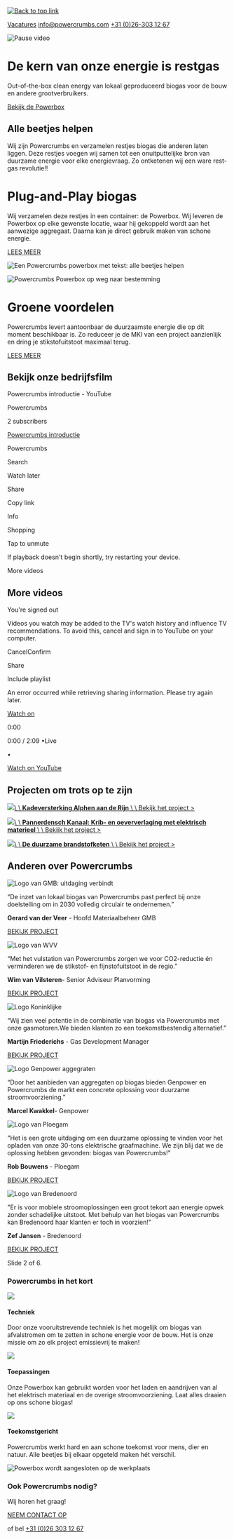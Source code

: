 [![Back to top link](https://cdn.prod.website-files.com/633a8ef53d89aeffb0f258c6/633a8ef53d89ae4707f25983_icon-caret-up-white.svg)](https://www.powercrumbs.com/#top)

[Vacatures](https://werkenop.ipkw.nl/bedrijven/powercrumbs) [info@powercrumbs.com](mailto:info@powercrumbs.com) [+31 (0)26-303 12 67](tel:+31263031267)

![Pause video](https://cdn.prod.website-files.com/6022af993a6b2191db3ed10c/628299f8aa233b83918e24fd_Pause.svg)

# **De kern van onze energie is restgas**

Out-of-the-box clean energy van lokaal geproduceerd biogas voor de bouw en andere grootverbruikers.

[Bekijk de Powerbox](https://www.powercrumbs.com/expertises)

## **Alle beetjes helpen**

Wij zijn Powercrumbs en verzamelen restjes biogas die anderen laten liggen. Deze restjes voegen wij samen tot een onuitputtelijke bron van duurzame energie voor elke energievraag. Zo ontketenen wij een ware rest-gas revolutie!!

# Plug-and-Play biogas

Wij verzamelen deze restjes in een container: de Powerbox. Wij leveren de Powerbox op elke gewenste locatie, waar hij gekoppeld wordt aan het aanwezige aggregaat. Daarna kan je direct gebruik maken van schone energie.

[LEES MEER](https://www.powercrumbs.com/expertises)

![Een Powercrumbs powerbox met tekst: alle beetjes helpen](https://cdn.prod.website-files.com/633a8ef53d89aeffb0f258c6/633a8ef53d89ae75eff25a36_Homepage_plug-and-play-biogas1.png)

![Powercrumbs Powerbox op weg naar bestemming](https://cdn.prod.website-files.com/633a8ef53d89aeffb0f258c6/633bf825b763dc0f7ba716cb_Homepage_plug-and-play-biogas2.png)

# Groene voordelen

Powercrumbs levert aantoonbaar de duurzaamste energie die op dit moment beschikbaar is. Zo reduceer je de MKI van een project aanzienlijk en dring je stikstofuitstoot maximaal terug.

[LEES MEER](https://www.powercrumbs.com/expertises)

## **Bekijk onze bedrijfsfilm**

Powercrumbs introductie - YouTube

Powercrumbs

2 subscribers

[Powercrumbs introductie](https://www.youtube.com/watch?v=cJDH6j2bmPU)

Powercrumbs

Search

Watch later

Share

Copy link

Info

Shopping

Tap to unmute

If playback doesn't begin shortly, try restarting your device.

More videos

## More videos

You're signed out

Videos you watch may be added to the TV's watch history and influence TV recommendations. To avoid this, cancel and sign in to YouTube on your computer.

CancelConfirm

Share

Include playlist

An error occurred while retrieving sharing information. Please try again later.

[Watch on](https://www.youtube.com/watch?v=cJDH6j2bmPU&embeds_referring_euri=https%3A%2F%2Fwww.powercrumbs.com%2F)

0:00

0:00 / 2:09
•Live

•

[Watch on YouTube](https://www.youtube.com/watch?v=cJDH6j2bmPU "Watch on YouTube")

## Projecten om trots op te zijn

[![](https://cdn.prod.website-files.com/633a8ef53d89aecafbf258fb/64abc1721c3f32ef1b50fb4d_IMG_5653%20(2).JPG)\\
\\
**Kadeversterking Alphen aan de Rijn** \\
\\
Bekijk het project >](https://www.powercrumbs.com/project/kademuren-alphen-aan-de-rijn)

[![](https://cdn.prod.website-files.com/633a8ef53d89aecafbf258fb/64a411706fad15639c4002f8_Pannerdesch%20Kanaal-8066%20website.jpg)\\
\\
**Pannerdensch Kanaal: Krib- en oeververlaging met elektrisch materieel** \\
\\
Bekijk het project >](https://www.powercrumbs.com/project/pannerdensch-kanaal)

[![](https://cdn.prod.website-files.com/633a8ef53d89aecafbf258fb/633bfae2f228207d2e0573ba_Case1.png)\\
\\
**De duurzame brandstofketen** \\
\\
Bekijk het project >](https://www.powercrumbs.com/project/de-duurzame-brandstofketen)

## Anderen over Powercrumbs

![Logo van GMB: uitdaging verbindt](https://cdn.prod.website-files.com/633a8ef53d89aeffb0f258c6/633a8ef53d89ae1978f259f3_GMB_Logo_NoBack.png.webp)

“De inzet van lokaal biogas van Powercrumbs past perfect bij onze doelstelling om in 2030 volledig circulair te ondernemen.”

**Gerard van der Veer** \- Hoofd Materiaalbeheer GMB

[BEKIJK PROJECT](https://www.powercrumbs.com/project/de-duurzame-brandstofketen)

![Logo van WVV](https://cdn.prod.website-files.com/633a8ef53d89aeffb0f258c6/633a8ef53d89aef827f259ec_WVV_Logo_NoBack.png.webp)

“Met het vulstation van Powercrumbs zorgen we voor CO2-reductie én verminderen we de stikstof- en fijnstofuitstoot in de regio.”

**Wim van Vilsteren**\- Senior Adviseur Planvorming

[BEKIJK PROJECT](https://www.powercrumbs.com/project/de-duurzame-brandstofketen)

![Logo Koninklijke ](https://cdn.prod.website-files.com/633a8ef53d89aeffb0f258c6/633a8ef53d89ae82b6f259db_KvT_Logo_NoBack.png.webp)

“Wij zien veel potentie in de combinatie van biogas via Powercrumbs met onze gasmotoren.We bieden klanten zo een toekomstbestendig alternatief.”

**Martijn Friederichs** \- Gas Development Manager

[BEKIJK PROJECT](https://www.powercrumbs.com/project/de-duurzame-brandstofketen)

![Logo Genpower aggegraten](https://cdn.prod.website-files.com/633a8ef53d89aeffb0f258c6/633c1b2a2ac161bcf495fea8_logo-genpower.png)

“Door het aanbieden van aggregaten op biogas bieden Genpower en Powercrumbs de markt een concrete oplossing voor duurzame stroomvoorziening.”

**Marcel Kwakkel**\- Genpower

![Logo van Ploegam](https://cdn.prod.website-files.com/633a8ef53d89aeffb0f258c6/633c1bda6ab7553125878d54_Ploegam.jpg)

"Het is een grote uitdaging om een duurzame oplossing te vinden voor het opladen van onze 30-tons elektrische graafmachine. We zijn blij dat we de oplossing hebben gevonden: biogas van Powercrumbs!"

**Rob Bouwens** \- Ploegam

[BEKIJK PROJECT](https://www.powercrumbs.com/project/duurzaam-laden)

![Logo van Bredenoord](https://cdn.prod.website-files.com/633a8ef53d89aeffb0f258c6/633d654d543b9421b1303a09_logo-1.svg)

"Er is voor mobiele stroomoplossingen een groot tekort aan energie opwek zonder schadelijke uitstoot. Met behulp van het biogas van Powercrumbs kan Bredenoord haar klanten er toch in voorzien!"

**Zef Jansen** \- Bredenoord

[BEKIJK PROJECT](https://www.powercrumbs.com/project/energievoorziening-hdd-rig)

Slide 2 of 6.

### Powercrumbs in het kort

![](https://cdn.prod.website-files.com/633a8ef53d89aeffb0f258c6/633a8ef53d89ae6756f25a0f_zero-emission.png)

#### Techniek

Door onze vooruitstrevende techniek is het mogelijk om biogas van afvalstromen om te zetten in schone energie voor de bouw. Het is onze missie om zo elk project emissievrij te maken!

![](https://cdn.prod.website-files.com/633a8ef53d89aeffb0f258c6/633a8ef53d89aec7aef25a14_gear.png)

#### Toepassingen

Onze Powerbox kan gebruikt worden voor het laden en aandrijven van al het elektrisch materiaal en de overige stroomvoorziening. Laat alles draaien op ons schone biogas!

![](https://cdn.prod.website-files.com/633a8ef53d89aeffb0f258c6/633a8ef53d89ae7777f25a39_future.png)

#### Toekomstgericht

Powercrumbs werkt hard en aan schone toekomst voor mens, dier en natuur. Alle beetjes bij elkaar opgeteld maken hét verschil.

![Powerbox wordt aangesloten op de werkplaats](https://cdn.prod.website-files.com/633a8ef53d89aeffb0f258c6/633a8ef53d89ae604ef25a35_Homepage_in-het-kort.png)

### **Ook Powercrumbs nodig?**

Wij horen het graag!

[NEEM CONTACT OP](https://www.powercrumbs.com/contact)

of bel [+31 (0)26 303 12 67](tel:+31263031267)